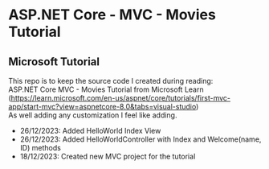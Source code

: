 <h1>ASP.NET Core - MVC - Movies Tutorial</h1>
<h2>Microsoft Tutorial</h2>

This repo is to keep the source code I created during reading:</br>
ASP.NET Core MVC - Movies Tutorial from Microsoft Learn (https://learn.microsoft.com/en-us/aspnet/core/tutorials/first-mvc-app/start-mvc?view=aspnetcore-8.0&tabs=visual-studio)</br>
As well adding any customization I feel like adding.

<ul>
<li>26/12/2023: Added HelloWorld Index View</li>
<li>26/12/2023: Added HelloWorldController with Index and Welcome(name, ID) methods</li>
<li>18/12/2023: Created new MVC project for the tutorial</li>
</ul>
